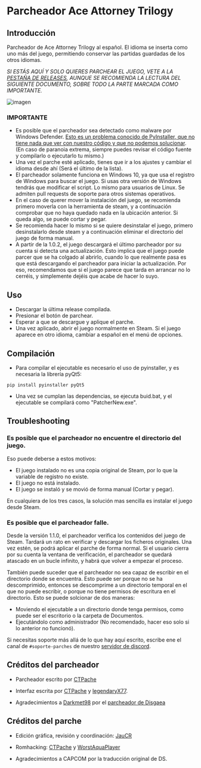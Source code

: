 # Parcheador Ace Attorney Trilogy
## Introducción
Parcheador de Ace Attorney Trilogy al español. El idioma se inserta como uno más del juego, permitiendo conservar las partidas guardadas de los otros idiomas.

*SI  ESTÁS AQUÍ Y SOLO QUIERES PARCHEAR EL JUEGO, VETE A LA [PESTAÑA DE RELEASES](https://github.com/CTPache/ParcheadorAAT/releases), AUNQUE SE RECOMIENDA LA LECTURA DEL SIGUIENTE DOCUMENTO, SOBRE TODO LA PARTE MARCADA COMO IMPORTANTE.*

![imagen](https://user-images.githubusercontent.com/33907485/121191910-b4c89700-c86c-11eb-9dbd-e0e08f99710c.png)

### IMPORTANTE
- Es posible que el parcheador sea detectado como malware por Windows Defender. [Esto es un problema conocido de PyInstaller, que no tiene nada que ver con nuestro código y que no podemos solucionar](https://github.com/pyinstaller/pyinstaller/issues/5854). 
(En caso de paranoia extrema, siempre puedes revisar el código fuente y compilarlo o ejecutarlo tu mismo.)
- Una vez el parche esté aplicado, tienes que ir a los ajustes y cambiar el idioma desde ahí (Será el último de la lista).
- El parcheador solamente funciona en Windows 10, ya que usa el registro de Windows para buscar el juego. Si usas otra versión de Windows tendrás que modificar el script. Lo mismo para usuarios de Linux. Se admiten pull requests de soporte para otros sistemas operativos.
- En el caso de querer mover la instalación del juego, se recomienda primero moverla con la herramienta de steam, y a continuación comprobar que no haya quedado nada en la ubicación anterior. Si queda algo, se puede cortar y pegar.
- Se recomienda hacer lo mismo si se quiere desinstalar el juego, primero desinstalarlo desde steam y a continuación eliminar el directorio del juego de forma manual.
- A partir de la 1.0.2, el juego descargará el último parcheador por su cuenta si detecta una actualización. Esto implica que el juego puede parcer que se ha colgado al abrirlo, cuando lo que realmente pasa es que está descargando el parcheador para iniciar la actualización. Por eso, recomendamos que si el juego parece que tarda en arrancar no lo cerréis, y simplemente dejéis que acabe de hacer lo suyo.

## Uso
- Descargar la última release compilada.
- Presionar el botón de parchear.
- Esperar a que se descargue y aplique el parche.
- Una vez aplicado, abrir el juego normalmente en Steam. Si el juego aparece en otro idioma, cambiar a español en el menú de opciones.

## Compilación
- Para compilar el ejecutable es necesario el uso de pyinstaller, y es necesaria la librería pyQt5:
  
``pip install pyinstaller pyQt5``
  
- Una vez se cumplan las dependencias, se ejecuta buid.bat, y el ejecutable se compilará como "PatcherNew.exe".

## Troubleshooting

### Es posible que el parcheador no encuentre el directorio del juego.
Eso puede deberse a estos motivos:
  - El juego instalado no es una copia original de Steam, por lo que la variable de registro no existe.
  - El juego no está instalado.
  - El juego se instaló y se movió de forma manual (Cortar y pegar).

En cualquiera de los tres casos, la solución mas sencilla es instalar el juego desde Steam.

### Es posible que el parcheador falle.
 
Desde la versión 1.1.0, el parcheador verifica los contenidos del juego de Steam. Tardará un rato en verificar y descargar los ficheros originales. Una vez estén, se podrá aplicar el parche de forma normal. Si el usuario cierra por su cuenta la ventana de verificación, el parcheador se quedará atascado en un bucle infinito, y habrá que volver a empezar el proceso.

También puede suceder que el parcheador no sea capaz de escribir en el directorio donde se encuentra. Esto puede ser porque no se ha descomprimido, entonces se descomprime a un directorio temporal en el que no puede escribir, o porque no tiene permisos de escritura en el directorio. Esto se puede solcionar de dos maneras:

- Moviendo el ejecutable a un directorio donde tenga permisos, como puede ser el escritorio o la carpeta de Documentos.
- Ejecutándolo como administrador (No recomendado, hacer eso solo si lo anterior no funcionó).


Si necesitas soporte más allá de lo que hay aquí escrito, escribe ene el canal de ``#soporte-parches`` de nuestro [servidor de discord](https://discord.gg/8UgvVG92Hd).

## Créditos del parcheador
- Parcheador escrito por [CTPache](https://github.com/CTPache)

- Interfaz escrita por [CTPache](https://github.com/CTPache) y [legendaryX77](https://github.com/legendaryX77).

- Agradecimientos a [Darkmet98](https://github.com/Darkmet98) por el [parcheador de Disgaea](https://github.com/Darkmet98/DisgaeaPatcher)

## Créditos del parche
- Edición gráfica, revisión y coordinación: [JauCR](https://github.com/JauCR/)

- Romhacking: [CTPache](https://github.com/CTPache) y [WorstAquaPlayer](https://github.com/WorstAquaPlayer)

- Agradecimientos a CAPCOM por la traducción original de DS.
